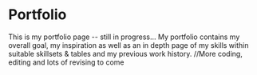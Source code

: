 # Portfolio
This is my portfolio page -- still in progress...
My portfolio contains my overall goal, my inspiration as well as an in depth page of my skills within suitable skillsets & tables and my previous work history.
//More coding, editing and lots of revising to come
